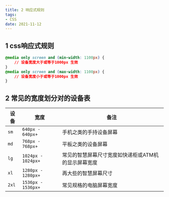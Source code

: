 ```yaml
---
title: 2 响应式规则
tags:
- CSS
date: 2021-11-12
---
```


## 1 css响应式规则
``` css
@media only screen and (min-width: 1100px) {
    // 设备宽度大于或等于1000px 生效
}
@media only screen and (max-width: 1100px) {
    // 设备宽度小于或等于1000px 生效
}
```
## 2 常见的宽度划分对的设备表

| 设备 | 宽度 | 备注 | 
| --- | --- |  --- |
| `sm`  | `640px - 640px+` | 手机之类的手持设备屏幕 |
| `md`  | `768px - 768px+` | 平板之类的设备屏幕 |
| `lg` | `1024px - 1024px+` | 常见的智慧屏幕尺寸宽度如快递柜或ATM机的显示屏幕宽度|
| `xl` | `1280px - 1280px+` | 再大些的智慧屏幕尺寸|
| `2xl` | `1536px - 1536px+` | 常见规格的电脑屏幕宽度|

